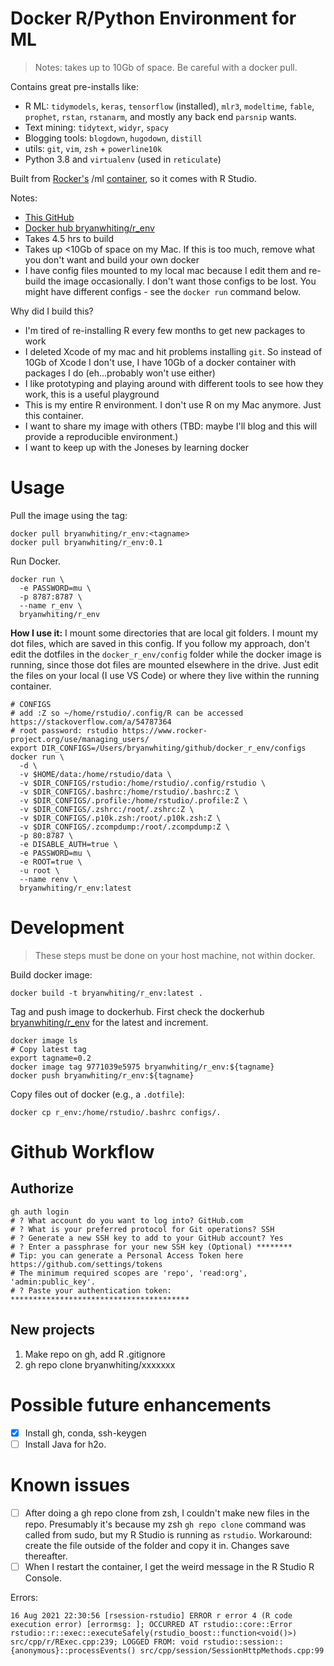# Docker R/Python Environment for ML

> Notes: takes up to 10Gb of space. Be careful with a docker pull.

Contains great pre-installs like:

* R ML: `tidymodels`, `keras`, `tensorflow` (installed), `mlr3`, `modeltime`, `fable`, `prophet`, `rstan`, `rstanarm`, and mostly any back end `parsnip` wants.
* Text mining: `tidytext`, `widyr`, `spacy`
* Blogging tools: `blogdown`, `hugodown`, `distill`
* utils: `git`, `vim`, `zsh` + `powerline10k`
* Python 3.8 and `virtualenv` (used in `reticulate`)

Built from [Rocker's](https://github.com/rocker-org/rocker-versioned2) /ml [container](https://hub.docker.com/r/rocker/ml), so it comes with R Studio.

Notes:

* [This GitHub](https://github.com/bryanwhiting/docker_r_env)
* [Docker hub bryanwhiting/r_env](https://hub.docker.com/repository/docker/bryanwhiting/r_env)
* Takes 4.5 hrs to build
* Takes up <10Gb of space on my Mac. If this is too much, remove what you don't want and build your own docker
* I have config files mounted to my local mac because I edit them and re-build
the image occasionally. I don't want those configs to be lost. You might have different configs - see the `docker run` command below.

Why did I build this?

* I'm tired of re-installing R every few months to get new packages to work
* I deleted Xcode of my mac and hit problems installing `git`. So instead of 10Gb of
Xcode I don't use, I have 10Gb of a docker container with packages I do (eh...probably won't use either)
* I like prototyping and playing around with different tools to see how they work, 
this is a useful playground
* This is my entire R environment. I don't use R on my Mac anymore. Just this
container.
* I want to share my image with others (TBD: maybe I'll blog and this will provide a reproducible environment.)
* I want to keep up with the Joneses by learning docker
 
# Usage

Pull the image using the tag:
```
docker pull bryanwhiting/r_env:<tagname>
docker pull bryanwhiting/r_env:0.1
```

Run Docker.
```
docker run \
  -e PASSWORD=mu \
  -p 8787:8787 \
  --name r_env \
  bryanwhiting/r_env
```

**How I use it:** I mount some directories that are local git folders.
I mount my dot files, which are saved in this config. If you follow my
approach, don't edit the dotfiles in the `docker_r_env/config` folder while the docker image
is running, since those dot files are mounted elsewhere in the drive. Just edit the files on your local (I use VS Code) or where they live within the running container.

```
# CONFIGS 
# add :Z so ~/home/rstudio/.config/R can be accessed https://stackoverflow.com/a/54787364 
# root password: rstudio https://www.rocker-project.org/use/managing_users/
export DIR_CONFIGS=/Users/bryanwhiting/github/docker_r_env/configs
docker run \
  -d \
  -v $HOME/data:/home/rstudio/data \
  -v $DIR_CONFIGS/rstudio:/home/rstudio/.config/rstudio \
  -v $DIR_CONFIGS/.bashrc:/home/rstudio/.bashrc:Z \
  -v $DIR_CONFIGS/.profile:/home/rstudio/.profile:Z \
  -v $DIR_CONFIGS/.zshrc:/root/.zshrc:Z \
  -v $DIR_CONFIGS/.p10k.zsh:/root/.p10k.zsh:Z \
  -v $DIR_CONFIGS/.zcompdump:/root/.zcompdump:Z \
  -p 80:8787 \
  -e DISABLE_AUTH=true \
  -e PASSWORD=mu \
  -e ROOT=true \
  -u root \
  --name renv \
  bryanwhiting/r_env:latest
```

# Development

> These steps must be done on your host machine, not within docker.

Build docker image:

```
docker build -t bryanwhiting/r_env:latest .
```

Tag and push image to dockerhub. First check the dockerhub [bryanwhiting/r_env](https://github.com/bryanwhiting/docker_r_env) for the latest and increment.

```
docker image ls
# Copy latest tag
export tagname=0.2
docker image tag 9771039e5975 bryanwhiting/r_env:${tagname}
docker push bryanwhiting/r_env:${tagname}
```
 
Copy files out of docker (e.g., a `.dotfile`):

```
docker cp r_env:/home/rstudio/.bashrc configs/.
```

# Github Workflow

## Authorize

```
gh auth login
# ? What account do you want to log into? GitHub.com
# ? What is your preferred protocol for Git operations? SSH
# ? Generate a new SSH key to add to your GitHub account? Yes
# ? Enter a passphrase for your new SSH key (Optional) ********
# Tip: you can generate a Personal Access Token here https://github.com/settings/tokens
# The minimum required scopes are 'repo', 'read:org', 'admin:public_key'.
# ? Paste your authentication token: ****************************************
```

## New projects

1. Make repo on gh, add R .gitignore
1. gh repo clone bryanwhiting/xxxxxxx


# Possible future enhancements

- [x] Install gh, conda, ssh-keygen
- [ ] Install Java for h2o.

# Known issues
- [ ] After doing a gh repo clone from zsh, I couldn't make new files in the repo. Presumably it's because my zsh `gh repo clone` command was called from sudo, but my R Studio is running as `rstudio`. Workaround: create the file outside of the folder and copy it in. Changes save thereafter.
- [ ] When I restart the container, I get the weird message in the R Studio R Console.

Errors:
```
16 Aug 2021 22:30:56 [rsession-rstudio] ERROR r error 4 (R code execution error) [errormsg: ]; OCCURRED AT rstudio::core::Error rstudio::r::exec::executeSafely(rstudio_boost::function<void()>) src/cpp/r/RExec.cpp:239; LOGGED FROM: void rstudio::session::{anonymous}::processEvents() src/cpp/session/SessionHttpMethods.cpp:99
```